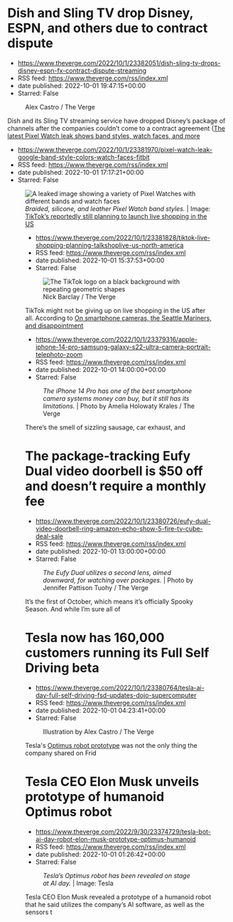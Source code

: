 # Dish and Sling TV drop Disney, ESPN, and others due to contract dispute
 - https://www.theverge.com/2022/10/1/23382051/dish-sling-tv-drops-disney-espn-fx-contract-dispute-streaming
 - RSS feed: https://www.theverge.com/rss/index.xml
 - date published: 2022-10-01 19:47:15+00:00
 - Starred: False

<figure>
      <img alt="" src="https://cdn.vox-cdn.com/thumbor/jmoHi1VNvn72sOwbqvn942fonsM=/0x0:3000x2000/1310x873/cdn.vox-cdn.com/uploads/chorus_image/image/71440732/acastro_STK052_01.0.jpg" />
        <figcaption>Alex Castro / The Verge</figcaption>
    </figure>

  <p id="ZoJJT9">Dish and its Sling TV streaming service have dropped Disney’s package of channels after the companies couldn’t come to a contract agreement (<a href="https://deadline.com/2022/10/disney-networks-bla-dish-sling-tv-es

# The latest Pixel Watch leak shows band styles, watch faces, and more
 - https://www.theverge.com/2022/10/1/23381970/pixel-watch-leak-google-band-style-colors-watch-faces-fitbit
 - RSS feed: https://www.theverge.com/rss/index.xml
 - date published: 2022-10-01 17:17:21+00:00
 - Starred: False

<figure>
      <img alt="A leaked image showing a variety of Pixel Watches with different bands and watch faces" src="https://cdn.vox-cdn.com/thumbor/ybEUkW4jZDLXdrhTGQNnxbiYZtI=/0x20:1433x975/1310x873/cdn.vox-cdn.com/uploads/chorus_image/image/71440335/pixel_watch_leak.0.jpeg" />
        <figcaption><em>Braided, silicone, and leather Pixel Watch band styles.</em> | Image: <a class="ql-link" href="https://www.slashleaks.com/l/google-pixel-watch-marketing-material-and-new-details-leaked-ahead-of-

# TikTok’s reportedly still planning to launch live shopping in the US
 - https://www.theverge.com/2022/10/1/23381828/tiktok-live-shopping-planning-talkshoplive-us-north-america
 - RSS feed: https://www.theverge.com/rss/index.xml
 - date published: 2022-10-01 15:37:53+00:00
 - Starred: False

<figure>
      <img alt="The TikTok logo on a black background with repeating geometric shapes" src="https://cdn.vox-cdn.com/thumbor/8GmwawExwOoE1uT6QISR5SUNWgY=/0x0:2040x1360/1310x873/cdn.vox-cdn.com/uploads/chorus_image/image/71440045/STK051_VRG_Illo_N_Barclay_6_tiktok.0.jpg" />
        <figcaption>Nick Barclay / The Verge</figcaption>
    </figure>

  <p id="7w5TXt">TikTok might not be giving up on live shopping in the US after all. According to <a href="https://www.ft.com/content/479cd8da-c4

# On smartphone cameras, the Seattle Mariners, and disappointment
 - https://www.theverge.com/2022/10/1/23379316/apple-iphone-14-pro-samsung-galaxy-s22-ultra-camera-portrait-telephoto-zoom
 - RSS feed: https://www.theverge.com/rss/index.xml
 - date published: 2022-10-01 14:00:00+00:00
 - Starred: False

<figure>
      <img alt="" src="https://cdn.vox-cdn.com/thumbor/t59wK4nejczCTXD--pYuZw0MywY=/0x0:2040x1360/1310x873/cdn.vox-cdn.com/uploads/chorus_image/image/71439719/226270_iPHONE_14_PHO_akrales_0754.0.jpg" />
        <figcaption><em>The iPhone 14 Pro has one of the best smartphone camera systems money can buy, but it still has its limitations.</em> | Photo by Amelia Holowaty Krales / The Verge</figcaption>
    </figure>

  <p id="X4Pbrs">There’s the smell of sizzling sausage, car exhaust, and

# The package-tracking Eufy Dual video doorbell is $50 off and doesn’t require a monthly fee
 - https://www.theverge.com/2022/10/1/23380726/eufy-dual-video-doorbell-ring-amazon-echo-show-5-fire-tv-cube-deal-sale
 - RSS feed: https://www.theverge.com/rss/index.xml
 - date published: 2022-10-01 13:00:00+00:00
 - Starred: False

<figure>
      <img alt="" src="https://cdn.vox-cdn.com/thumbor/WDekkqqhD9GrIPHm9Tdqdr9pKlA=/0x0:2040x1360/1310x873/cdn.vox-cdn.com/uploads/chorus_image/image/71439589/jtuohy_220209_5016_0013.0.jpg" />
        <figcaption><em>The Eufy Dual utilizes a second lens, aimed downward, for watching over packages.</em> | Photo by Jennifer Pattison Tuohy / The Verge</figcaption>
    </figure>

  <p id="qQrVHv">It’s the first of October, which means it’s officially Spooky Season. And while I’m sure all of

# Tesla now has 160,000 customers running its Full Self Driving beta
 - https://www.theverge.com/2022/10/1/23380764/tesla-ai-day-full-self-driving-fsd-updates-dojo-supercomputer
 - RSS feed: https://www.theverge.com/rss/index.xml
 - date published: 2022-10-01 04:23:41+00:00
 - Starred: False

<figure>
      <img alt="" src="https://cdn.vox-cdn.com/thumbor/dc28325j9F4XTjLpdVbfXZejHlE=/0x0:2040x1360/1310x873/cdn.vox-cdn.com/uploads/chorus_image/image/71438822/acastro_STK086_02.0.jpg" />
        <figcaption>Illustration by Alex Castro / The Verge</figcaption>
    </figure>

  <p id="MIQNbp">Tesla's <a href="https://www.theverge.com/2022/9/30/23374729/tesla-bot-ai-day-robot-elon-musk-prototype-optimus-humanoid">Optimus robot prototype</a> was not the only thing the company shared on Frid

# Tesla CEO Elon Musk unveils prototype of  humanoid Optimus robot
 - https://www.theverge.com/2022/9/30/23374729/tesla-bot-ai-day-robot-elon-musk-prototype-optimus-humanoid
 - RSS feed: https://www.theverge.com/rss/index.xml
 - date published: 2022-10-01 01:26:42+00:00
 - Starred: False

<figure>
      <img alt="" src="https://cdn.vox-cdn.com/thumbor/0qMpHe5fYSfaPL8Yf77_AHyA3wc=/224x0:2657x1622/1310x873/cdn.vox-cdn.com/uploads/chorus_image/image/71438492/Screen_Shot_2022_09_30_at_9.19.33_PM.0.png" />
        <figcaption><em>Tesla’s Optimus robot has been revealed on stage at AI day.</em> | Image: Tesla</figcaption>
    </figure>

  <p id="7qIwFL">Tesla CEO Elon Musk revealed a prototype of a humanoid robot that he said utilizes the company’s AI software, as well as the sensors t
